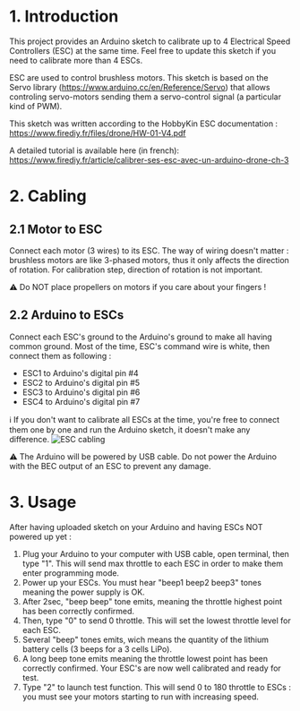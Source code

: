 # 1. Introduction
This project provides an Arduino sketch to calibrate up to 4 Electrical Speed Controllers (ESC) at the same time. Feel free to update this sketch if you need to calibrate more than 4 ESCs.

ESC are used to control brushless motors.
This sketch is based on the Servo library (https://www.arduino.cc/en/Reference/Servo) that allows controling servo-motors sending them a servo-control signal (a particular kind of PWM).

This sketch was written according to the HobbyKin ESC documentation : https://www.firediy.fr/files/drone/HW-01-V4.pdf

A detailed tutorial is available here (in french): https://www.firediy.fr/article/calibrer-ses-esc-avec-un-arduino-drone-ch-3

# 2. Cabling
## 2.1 Motor to ESC
Connect each motor (3 wires) to its ESC. The way of wiring doesn't matter : brushless motors are like 3-phased motors, thus it only affects the direction of rotation. For calibration step, direction of rotation is not important.

:warning: Do NOT place propellers on motors if you care about your fingers !

## 2.2 Arduino to ESCs
Connect each ESC's ground to the Arduino's ground to make all having common ground.
Most of the time, ESC's command wire is white, then connect them as following : 
 - ESC1 to Arduino's digital pin #4
 - ESC2 to Arduino's digital pin #5
 - ESC3 to Arduino's digital pin #6 
 - ESC4 to Arduino's digital pin #7
    
:information_source: If you don't want to calibrate all ESCs at the time, you're free to connect them one by one and run the Arduino sketch, it doesn't make any difference.
![ESC cabling](https://www.firediy.fr/images/articles/drone-3/esc_calib.jpg)

:warning: The Arduino will be powered by USB cable. Do not power the Arduino with the BEC output of an ESC to prevent any damage.

# 3. Usage
After having uploaded sketch on your Arduino and having ESCs NOT powered up yet :

1. Plug your Arduino to your computer with USB cable, open terminal, then type "1".
This will send max throttle to each ESC in order to make them enter programming mode.
2. Power up your ESCs. You must hear "beep1 beep2 beep3" tones meaning the power supply is OK.
3. After 2sec, "beep beep" tone emits, meaning the throttle highest point has been correctly confirmed.
4. Then, type "0" to send 0 throttle. This will set the lowest throttle level for each ESC.
5. Several "beep" tones emits, wich means the quantity of the lithium battery cells (3 beeps for a 3 cells LiPo).
6. A long beep tone emits meaning the throttle lowest point has been correctly confirmed.
Your ESC's are now well calibrated and ready for test.
7. Type "2" to launch test function. This will send 0 to 180 throttle to ESCs : you must see your motors starting to run with increasing speed.
